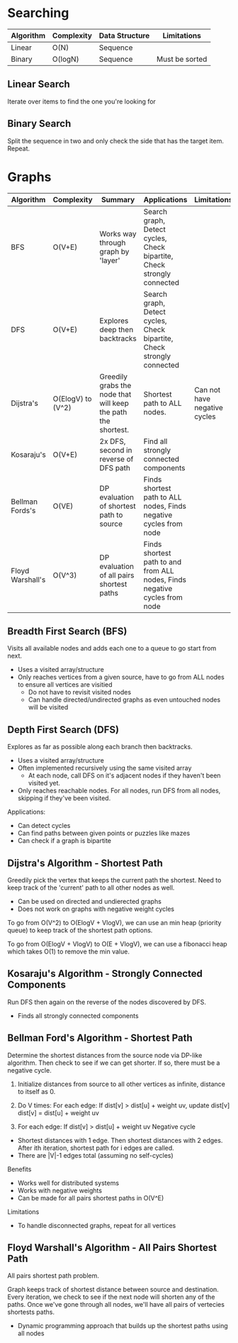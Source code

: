 # Searching

| Algorithm | Complexity | Data Structure | Limitations |
|---|---|---|---|
| Linear | O(N) | Sequence | |
| Binary | O(logN) | Sequence | Must be sorted |

## Linear Search

Iterate over items to find the one you're looking for

## Binary Search

Split the sequence in two and only check the side that has the target item. Repeat.

# Graphs

| Algorithm | Complexity | Summary | Applications | Limitations |
|---|---|---|---|---|
| BFS | O(V+E) | Works way through graph by 'layer' | Search graph, Detect cycles, Check bipartite, Check strongly connected |  |
| DFS | O(V+E) | Explores deep then backtracks | Search graph, Detect cycles, Check bipartite, Check strongly connected |  |
| Dijstra's | O(ElogV) to (V^2) | Greedily grabs the node that will keep the path the shortest. | Shortest path to ALL nodes. | Can not have negative cycles |
| Kosaraju's | O(V+E) | 2x DFS, second in reverse of DFS path | Find all strongly connected components |  |
| Bellman Fords's | O(VE) | DP evaluation of shortest path to source | Finds shortest path to ALL nodes, Finds negative cycles from node |  |
| Floyd Warshall's | O(V^3) | DP evaluation of all pairs shortest paths | Finds shortest path to and from ALL nodes, Finds negative cycles from node |  |

## Breadth First Search (BFS)

Visits all available nodes and adds each one to a queue to go start from next.

- Uses a visited array/structure
- Only reaches vertices from a given source, have to go from ALL nodes to ensure all vertices are visitied
    - Do not have to revisit visited nodes
    - Can handle directed/undirected graphs as even untouched nodes will be visited

## Depth First Search (DFS)

Explores as far as possible along each branch then backtracks.

- Uses a visited array/structure
- Often implemented recursively using the same visited array
    - At each node, call DFS on it's adjacent nodes if they haven't been visited yet.
- Only reaches reachable nodes. For all nodes, run DFS from all nodes, skipping if they've been visited.

Applications:
- Can detect cycles
- Can find paths between given points or puzzles like mazes
- Can check if a graph is bipartite

## Dijstra's Algorithm - Shortest Path

Greedily pick the vertex that keeps the current path the shortest. Need to keep track of the 'current' path to all other nodes as well.

- Can be used on directed and undierected graphs
- Does not work on graphs with negative weight cycles

To go from O(V^2) to O(ElogV + VlogV), we can use an min heap (priority queue) to keep track of the shortest path options.

To go from O(ElogV + VlogV) to O(E + VlogV), we can use a fibonacci heap which takes O(1) to remove the min value.

## Kosaraju's Algorithm - Strongly Connected Components

Run DFS then again on the reverse of the nodes discovered by DFS.

- Finds all strongly connected components

## Bellman Ford's Algorithm - Shortest Path

Determine the shortest distances from the source node via DP-like algorithm. Then check to see if we can get shorter. If so, there must be a negative cycle.

1. Initialize distances from source to all other vertices as infinite, distance to itself as 0.

2. Do V times:
    For each edge:
        If dist[v] > dist[u] + weight uv, update dist[v]
            dist[v] = dist[u] + weight uv
3. For each edge:
        If dist[v] > dist[u] + weight uv
            Negative cycle

- Shortest distances with 1 edge. Then shortest distances with 2 edges. After ith iteration, shortest path for i edges are called.
- There are |V|-1 edges total (assuming no self-cycles)

Benefits
- Works well for distributed systems
- Works with negative weights
- Can be made for all pairs shortest paths in O(V^E)

Limitations
- To handle disconnected graphs, repeat for all vertices

## Floyd Warshall's Algorithm - All Pairs Shortest Path

All pairs shortest path problem. 

Graph keeps track of shortest distance between source and destination. Every iteration, we check to see if the next node will shorten any of the paths. Once we've gone through all nodes, we'll have all pairs of vertecies shortests paths.

- Dynamic programming approach that builds up the shortest paths using all nodes
